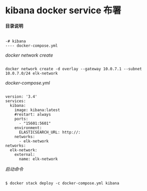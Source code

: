 # kibana docker service 布署  

#### 目录说明  

<pre><code>
-# kibana
---- docker-compose.yml
</code></pre>

*docker network create*  
<pre><code>
docker network create -d overlay --gateway 10.0.7.1 --subnet 10.0.7.0/24 elk-network
</code></pre>

*docker-compose.yml*

<pre><code>
version: '3.4'
services:
  kibana:
    image: kibana:latest
    #restart: always
    ports:
      - "15601:5601"
    environment:
      ELASTICSEARCH_URL: http://<host>:<port>
    networks:
      - elk-network
networks:
  elk-network:
    external: 
      name: elk-network
</code></pre>

*启动命令*
<pre><code>
$ docker stack deploy -c docker-compose.yml kibana
</code></pre>